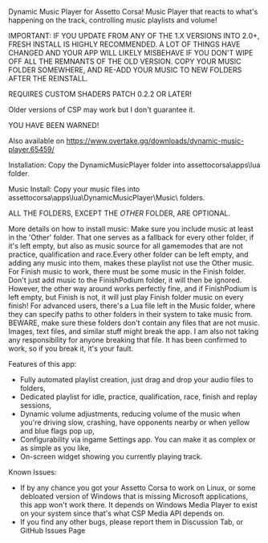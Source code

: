 Dynamic Music Player for Assetto Corsa! 
Music Player that reacts to what's happening on the track, controlling music playlists and volume!

IMPORTANT: IF YOU UPDATE FROM ANY OF THE 1.X VERSIONS INTO 2.0+, FRESH INSTALL IS HIGHLY RECOMMENDED. A LOT OF THINGS HAVE CHANGED AND YOUR APP WILL LIKELY MISBEHAVE IF YOU DON'T WIPE OFF ALL THE REMNANTS OF THE OLD VERSION. COPY YOUR MUSIC FOLDER SOMEWHERE, AND RE-ADD YOUR MUSIC TO NEW FOLDERS AFTER THE REINSTALL.

REQUIRES CUSTOM SHADERS PATCH 0.2.2 OR LATER!

Older versions of CSP may work but I don't guarantee it.

YOU HAVE BEEN WARNED!

Also available on https://www.overtake.gg/downloads/dynamic-music-player.65459/

Installation: Copy the DynamicMusicPlayer folder into assettocorsa\apps\lua folder.

Music Install: Copy your music files into assettocorsa\apps\lua\DynamicMusicPlayer\Music\ folders.

ALL THE FOLDERS, EXCEPT THE *OTHER* FOLDER, ARE OPTIONAL.

More details on how to install music:
Make sure you include music at least in the 'Other' folder. That one serves as a fallback for every other folder, if it's left empty, but also as music source for all gamemodes that are not practice, qualification and race.Every other folder can be left empty, and adding any music into them, makes these playlist not use the Other music.
For Finish music to work, there must be some music in the Finish folder. Don't just add music to the FinishPodium folder, it will then be ignored. However, the other way around works perfectly fine, and if FinishPodium is left empty, but Finish is not, it will just play Finish folder music on every finish!
For advanced users, there's a Lua file left in the Music folder, where they can specify paths to other folders in their system to take music from. BEWARE, make sure these folders don't contain any files that are not music. Images, text files, and similar stuff might break the app. I am also not taking any responsibility for anyone breaking that file. It has been confirmed to work, so if you break it, it's your fault.


Features of this app:

- Fully automated playlist creation, just drag and drop your audio files to folders,
- Dedicated playlist for idle, practice, qualification, race, finish and replay sessions,
- Dynamic volume adjustments, reducing volume of the music when you're driving slow, crashing, have opponents nearby or when yellow and blue flags pop up,
- Configurability via ingame Settings app. You can make it as complex or as simple as you like,
- On-screen widget showing you currently playing track.

Known Issues:
- If by any chance you got your Assetto Corsa to work on Linux, or some debloated version of Windows that is missing Microsoft applications, this app won't work there. It depends on Windows Media Player to exist on your system since that's what CSP Media API depends on. 
- If you find any other bugs, please report them in Discussion Tab, or GitHub Issues Page
